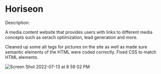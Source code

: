 # Horiseon
Description:

A media content website that provides users with links to different media concepts such as serach optimization, lead generation and more.

Cleaned up some alt tags for pictures on the site as well as made sure semantic elements of the HTML were coded correctly. Fixed CSS to match HTML elements.




![Screen Shot 2022-07-13 at 8 59 02 PM](https://user-images.githubusercontent.com/104938407/178862436-2dbabef7-8ebf-4150-9fe5-8ff2fdc26af3.png)
